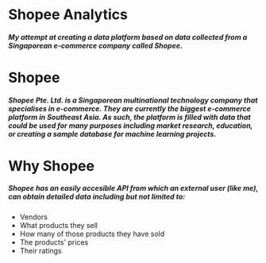 # Shopee Analytics

##### My attempt at creating a data platform based on data collected from a Singaporean e-commerce company called Shopee.

# Shopee

##### Shopee Pte. Ltd. is a Singaporean multinational technology company that specialises in e-commerce. They are currently the biggest e-commerce platform in Southeast Asia. As such, the platform is filled with data that could be used for many purposes including market research, education, or creating a sample database for machine learning projects. 

# Why Shopee

##### Shopee has an easily accesible API from which an external user (like me), can obtain detailed data including but not limited to:
- Vendors 
- What products they sell
- How many of those products they have sold
- The products' prices
- Their ratings

